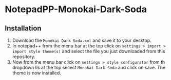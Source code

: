 # NotepadPP-Monokai-Dark-Soda
## Installation
1. Download the ``Monokai Dark Soda.xml`` and save it to your desktop.
2. In notepad++ from the menu bar at the top click on ``settings > import > import style theme(s)`` and select the file you just downloaded from this repository.
3. Now from the menu bar click on ``settings > style configurator`` from th dropdown lis at the top sellect ``Monokai Dark Soda`` and click on save.
The theme is now installed.
